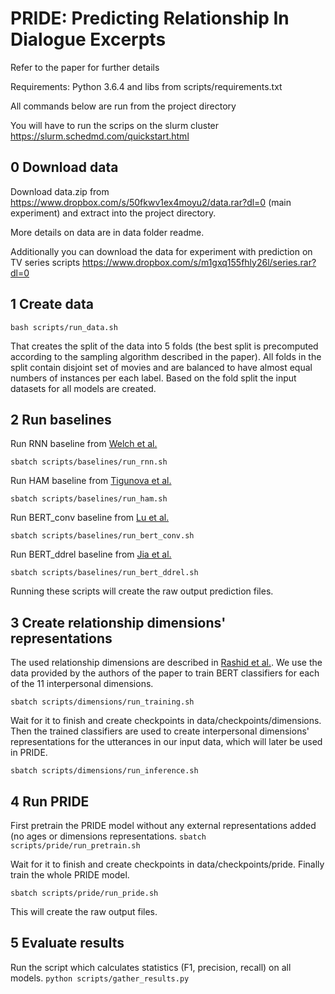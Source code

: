 # PRIDE: Predicting Relationship In Dialogue Excerpts

Refer to the paper for further details

Requirements: Python 3.6.4 and libs from scripts/requirements.txt

All commands below are run from the project directory

You will have to run the scrips on the slurm cluster
https://slurm.schedmd.com/quickstart.html

## 0 Download data
Download data.zip from https://www.dropbox.com/s/50fkwv1ex4moyu2/data.rar?dl=0 (main experiment) and extract into the project directory.

More details on data are in data folder readme.

Additionally you can download the data for experiment with prediction on TV series scripts https://www.dropbox.com/s/m1gxq155fhly26l/series.rar?dl=0

## 1 Create data
`bash scripts/run_data.sh`

That creates the split of the data into 5 folds (the best split is precomputed according to the sampling algorithm described in the paper). All folds in the split contain disjoint set of movies and are balanced to have almost equal numbers of instances per each label.
Based on the fold split the input datasets for all models are created.

## 2 Run baselines
Run RNN baseline from [Welch et al.](https://arxiv.org/abs/1904.11610)

`sbatch scripts/baselines/run_rnn.sh`

Run HAM baseline from [Tigunova et al.](https://dl.acm.org/doi/10.1145/3308558.3313498)

`sbatch scripts/baselines/run_ham.sh`

Run BERT_conv baseline from [Lu et al.](https://dl.acm.org/doi/10.1145/3397271.3401255)

`sbatch scripts/baselines/run_bert_conv.sh`

Run BERT_ddrel baseline from [Jia et al.](https://arxiv.org/abs/2012.02553)

`sbatch scripts/baselines/run_bert_ddrel.sh`

Running these scripts will create the raw output prediction files.

## 3 Create relationship dimensions' representations
The used relationship dimensions are described in [Rashid et al.](https://aclanthology.org/D18-1470.pdf). We use the data provided by the authors of the paper to train BERT classifiers for each of the 11 interpersonal dimensions.

`sbatch scripts/dimensions/run_training.sh`

Wait for it to finish and create checkpoints in data/checkpoints/dimensions. Then the trained classifiers are used to create interpersonal dimensions' representations for the utterances in our input data, which will later be used in PRIDE.

`sbatch scripts/dimensions/run_inference.sh`

## 4 Run PRIDE
First pretrain the PRIDE model without any external representations added (no ages or dimensions representations.
`sbatch scripts/pride/run_pretrain.sh`

Wait for it to finish and create checkpoints in data/checkpoints/pride. Finally train the whole PRIDE model.

`sbatch scripts/pride/run_pride.sh`

This will create the raw output files.

## 5 Evaluate results
Run the script which calculates statistics (F1, precision, recall) on all models.
`python scripts/gather_results.py`

